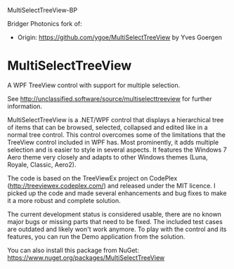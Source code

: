 MultiSelectTreeView-BP

Bridger Photonics fork of:
- Origin: https://github.com/ygoe/MultiSelectTreeView by Yves Goergen

# MultiSelectTreeView

A WPF TreeView control with support for multiple selection.

See http://unclassified.software/source/multiselecttreeview for further information.

MultiSelectTreeView is a .NET/WPF control that displays a hierarchical tree of items that can be browsed, selected, collapsed and edited like in a normal tree control. This control overcomes some of the limitations that the TreeView control included in WPF has. Most prominently, it adds multiple selection and is easier to style in several aspects. It features the Windows 7 Aero theme very closely and adapts to other Windows themes (Luna, Royale, Classic, Aero2).

The code is based on the TreeViewEx project on CodePlex (http://treeviewex.codeplex.com/) and released under the MIT licence. I picked up the code and made several enhancements and bug fixes to make it a more robust and complete solution.

The current development status is considered usable, there are no known major bugs or missing parts that need to be fixed. The included test cases are outdated and likely won't work anymore. To play with the control and its features, you can run the Demo application from the solution.

You can also install this package from NuGet: https://www.nuget.org/packages/MultiSelectTreeView
